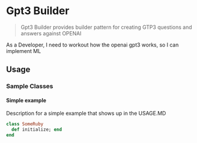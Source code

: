 # Gpt3 Builder

> Gpt3 Builder provides builder pattern for creating GTP3 questions and answers against OPENAI

As a Developer, I need to workout how the openai gpt3 works, so I can implement ML

## Usage

### Sample Classes

#### Simple example

Description for a simple example that shows up in the USAGE.MD

```ruby
class SomeRuby
  def initialize; end
end
```
